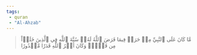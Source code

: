 ```yaml
---
tags: 
 - quran 
 - "Al-Ahzab"
---
```


> مَّا كَانَ عَلَى ٱلنَّبِيِّ مِنۡ حَرَجٖ فِيمَا فَرَضَ ٱللَّهُ لَهُۥۖ سُنَّةَ ٱللَّهِ فِي ٱلَّذِينَ خَلَوۡاْ مِن قَبۡلُۚ وَكَانَ أَمۡرُ ٱللَّهِ قَدَرٗا مَّقۡدُورًا
